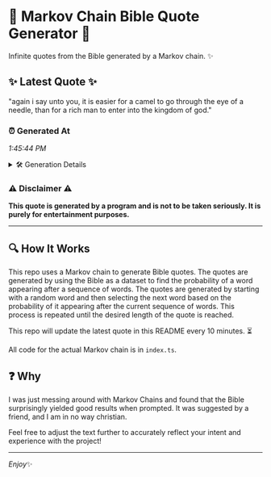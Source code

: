 # 📖 Markov Chain Bible Quote Generator 📖

Infinite quotes from the Bible generated by a Markov chain. ✨

## ✨ Latest Quote ✨
"again i say unto you, it is easier for a camel to go through the eye of a needle, than for a rich man to enter into the kingdom of god."

### ⏰ Generated At
*1:45:44 PM*

<details>
    <summary>🛠️ Generation Details</summary>
    <p>
        <strong>🌱 Seed:</strong> again<br>
        <strong>🔄 Iterations:</strong> 30<br>
        <strong>📜 Context History:</strong><br>[ again ]: i<br>[ again, i ]: say<br>[ again, i, say ]: unto<br>[ again, i, say, unto ]: you,<br>[ again, i, say, unto, you, ]: it<br>[ again, i, say, unto, you,, it ]: is<br>[ i, say, unto, you,, it, is ]: easier<br>[ say, unto, you,, it, is, easier ]: for<br>[ unto, you,, it, is, easier, for ]: a<br>[ you,, it, is, easier, for, a ]: camel<br>[ it, is, easier, for, a, camel ]: to<br>[ is, easier, for, a, camel, to ]: go<br>[ easier, for, a, camel, to, go ]: through<br>[ for, a, camel, to, go, through ]: the<br>[ a, camel, to, go, through, the ]: eye<br>[ camel, to, go, through, the, eye ]: of<br>[ to, go, through, the, eye, of ]: a<br>[ go, through, the, eye, of, a ]: needle,<br>[ through, the, eye, of, a, needle, ]: than<br>[ the, eye, of, a, needle,, than ]: for<br>[ eye, of, a, needle,, than, for ]: a<br>[ of, a, needle,, than, for, a ]: rich<br>[ a, needle,, than, for, a, rich ]: man<br>[ needle,, than, for, a, rich, man ]: to<br>[ than, for, a, rich, man, to ]: enter<br>[ for, a, rich, man, to, enter ]: into<br>[ a, rich, man, to, enter, into ]: the<br>[ rich, man, to, enter, into, the ]: kingdom<br>[ man, to, enter, into, the, kingdom ]: of<br>[ to, enter, into, the, kingdom, of ]: god.<br>
    </p>
</details>

### ⚠️ Disclaimer ⚠️
**This quote is generated by a program and is not to be taken seriously. It is purely for entertainment purposes.**

---

## 🔍 How It Works

This repo uses a Markov chain to generate Bible quotes. The quotes are generated by using the Bible as a dataset to find the probability of a word appearing after a sequence of words. The quotes are generated by starting with a random word and then selecting the next word based on the probability of it appearing after the current sequence of words. This process is repeated until the desired length of the quote is reached.

This repo will update the latest quote in this README every 10 minutes. ⏳

All code for the actual Markov chain is in `index.ts`.

## ❓ Why

I was just messing around with Markov Chains and found that the Bible surprisingly yielded good results when prompted. 
It was suggested by a friend, and I am in no way christian.

Feel free to adjust the text further to accurately reflect your intent and experience with the project!

---

*Enjoy*✨
